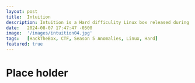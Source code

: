 ```yaml
---
layout: post
title:  Intuition
description: Intuition is a Hard difficulity Linux box released during Season 5 Anomalies. Its...
date:   2024-08-07 17:47:47 -0500
image:  '/images/intuition04.jpg'
tags:   [HackTheBox, CTF, Season 5 Anomalies, Linux, Hard]
featured: true
---
```

# Place holder